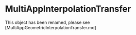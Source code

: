 # MultiAppInterpolationTransfer

This object has been renamed, please see [MultiAppGeometricInterpolationTransfer.md]
